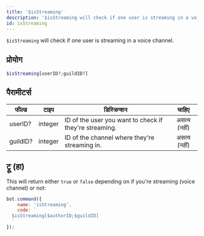 ```yaml
---
title: '$isStreaming'
description: '$isStreaming will check if one user is streaming in a voice channel.'
id: isStreaming
---
```


`$isStreaming` will check if one user is streaming in a voice channel.

## प्रोयोग

```php
$isStreaming[userID?;guildID?]
```

## पैरामीटर्स

| फील्ड    | टाइप    | डिस्क्रिप्शन                                           |    चाहिए     |
| -------- | ------- | ------------------------------------------------------ |:------------:|
| userID?  | integer | ID of the user you want to check if they're streaming. | असत्य (नहीं) |
| guildID? | integer | ID of the channel where they're streaming in.          | असत्य (नहीं) |

## ट्रू (हा)

This will return either `true` or `false` depending on if you're streaming (voice channel) or not:

```javascript
bot.command({
    name: 'isStreaming',
    code: `
  $isStreaming[$authorID;$guildID]
  `
});
```
